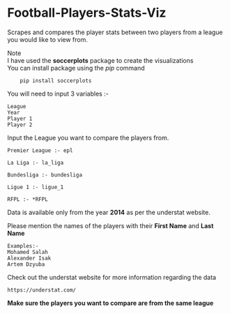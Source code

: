 # Football-Players-Stats-Viz
Scrapes  and compares the player stats between two players from a league you would like to view from.

Note
    <br>I have used the **soccerplots** package to create the visualizations</br>
    You can install package using the _pip_ command
        
        pip install soccerplots


You will need to input 3 variables :-
```
League
Year
Player 1
Player 2
```


Input the League you want to compare the players from.
```
Premier League :- epl

La Liga :- la_liga

Bundesliga :- bundesliga

Ligue 1 :- ligue_1

RFPL :- *RFPL
```

Data is available only from the year **2014** as per the understat website.

Please mention the names of the players with their **First Name** and **Last Name**
```
Examples:-
Mohamed Salah
Alexander Isak
Artem Dzyuba
```

Check out the understat website for more information regarding the data

```https://understat.com/```

**Make sure the players you want to compare are from the same league**

